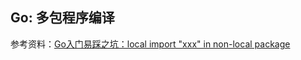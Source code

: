## Go: 多包程序编译

参考资料：[Go入门易踩之坑：local import "xxx" in non-local package](https://www.jianshu.com/p/246ffe580ebd)

